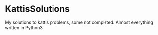 # KattisSolutions
My solutions to kattis problems, some not completed.
Almost everything written in Python3
